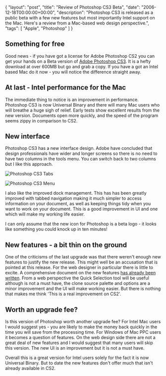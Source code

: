 {
  "layout": "post",
  "title": "Review of Photoshop CS3 Beta",
  "date": "2006-12-18T00:00:00+00:00",
  "description": "Photoshop CS3 is released as a public beta with a few new features but most importantly Intel support on the Mac. Here's a review from a Mac-based web design perspective.",
  "tags": [
    "Apple",
    "Photoshop"
  ]
}

## Something for free

Good news - if you have got a license for Adobe Photoshop CS2 you can get your hands on a Beta version of [Adobe Photoshop CS3][1]. It is a hefty download at over 600MB but go and grab a copy. If you have a got an Intel based Mac do it now - you will notice the difference straight away.

## At last - Intel performance for the Mac

The immediate thing to notice is an improvement in performance. Photoshop CS3 is now Universal Binary and there will many Mac users who will breathe a huge sigh of relief. Early tests show excellent results from the new version. Documents open more quickly, and the speed of the program seems zippy in comparison to CS2. 

## New interface

Photoshop CS3 has a new interface design. Adobe have concluded that design professionals have wider and longer screens so there is no need to have two columns in the tools menu. You can switch back to two columns but I like this approach.

![Photoshop CS3 Tabs][2] 

![Photoshop CS3 Menu][3] 

I also like the improved dock management. This has has been greatly improved with tabbed navigation making it much simpler to access information on your document, as well as keeping things tidy when you want to work on your document. This is a good improvement in UI and one which will make my working life easier.

I can only assume that the new icon for Photoshop is a beta logo - it looks like something you could knock up in ten minutes!

## New features - a bit thin on the ground

One of the criticisms of the last upgrade was that there weren't enough new features to justify the new release. This might well be an accusation that is pointed at this release. For the web designer in particular there is little to excite. A comprehensive document on the new features [has already been written][4]. From a web perspective the Quick Selection tool will be useful although is not a must have, the clone source palette and options are a minor improvement and the UI will make working easier. But there is nothing that makes me think 'This is a real improvement on CS2'.

## Worth an upgrade fee?

Is this version of Photoshop worth another upgrade fee? For Intel Mac users I would suggest yes - you are likely to make the money back quickly in the time you will save from the processing time. For Windows of Mac PPC users it becomes a question of features. On the web design side there are not a great deal of new features and I would suggest that many users will skip this version. The new UI is an improvement but it is not a must have. 

Overall this is a great version for Intel users solely for the fact it is now Universal Binary. But to date the new features don't offer much that isn't already available in CS2.

 [1]: http://labs.adobe.com/technologies/photoshopcs3/
 [2]: http://shapeshed.com/images/articles/cs3_tabs.jpg
 [3]: http://shapeshed.com/images/articles/cs3_menu.jpg 
 [4]: http://photoshopnews.com/stories/downloads/whatsnewinPSCS3.pdf
